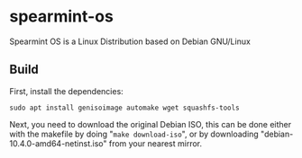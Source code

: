 # spearmint-os
Spearmint OS is a Linux Distribution based on Debian GNU/Linux

## Build
First, install the dependencies:
```
sudo apt install genisoimage automake wget squashfs-tools
```
Next, you need to download the original Debian ISO, this can be done either with the makefile by doing "`make download-iso`", or by downloading "debian-10.4.0-amd64-netinst.iso" from your nearest mirror.
